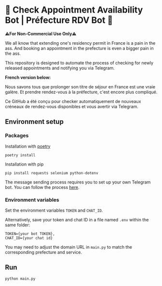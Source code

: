 # 🤖 Check Appointment Availability Bot | Préfecture RDV Bot 🤖

**⚠️For Non-Commercial Use Only⚠️**

We all know that extending one's residency permit in France is a pain in the ass. And booking an appointment in the prefecture is even a bigger pain in the ass. 

This repository is designed to automate the process of checking for newly released appointments and notifying you via Telegram.

**French version below:**

Nous savons tous que prolonger son titre de séjour en France est une vraie galère. Et prendre rendez-vous à la préfecture, c'est encore plus compliqué.

Ce GitHub a été conçu pour checker automatiquement de nouveaux créneaux de rendez-vous disponibles et vous avertir via Telegram.

## Environment setup

### Packages

Installation with [poetry](https://python-poetry.org)
```
poetry install
```

Installation with pip
```
pip install requests selenium python-dotenv
```

The message sending process requires you to set up your own Telegram bot. You can follow the process [here](https://stackoverflow.com/questions/75116947/how-to-send-messages-to-telegram-using-python).

### Environment variables
Set the environment variables `TOKEN` and `CHAT_ID`.

Alternatively, save your token and chat ID in a file named ```.env``` within the same folder:

```
TOKEN={your bot TOKEN},
CHAT_ID={your chat id}
```

You may need to adjust the domain URL in ```main.py``` to match the corresponding prefecture and service.

## Run
```
python main.py
```
